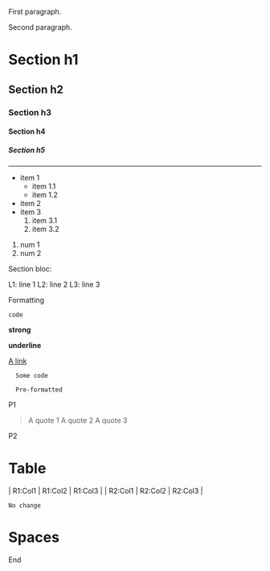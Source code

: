 First paragraph.

Second paragraph.

# Section h1

## Section h2

### Section h3

#### Section h4

##### Section h5

----

* item 1
  * item 1.1
  * item 1.2
* item 2
* item 3
  1. item 3.1
  2. item 3.2

1. num 1
2. num 2

Section bloc:

 L1: line 1
 L2: line 2
 L3: line 3

Formatting

`code`

**strong**

__underline__

[A link](https://link-url/)


```
  Some code

  Pre-formatted
```

P1

> A quote 1
> A quote 2
> A quote 3

P2

# Table

| R1:Col1 | R1:Col2 | R1:Col3 |
| R2:Col1 | R2:Col2 | R2:Col3 |

``No change``

# Spaces



End


